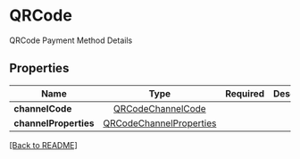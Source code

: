 # QRCode

QRCode Payment Method Details

## Properties

| Name | Type | Required | Description | Examples |
|------------|:-------------:|:-------------:|-------------|:-------------:|
| **channelCode** | [QRCodeChannelCode](QRCodeChannelCode.md) |  |  | | |
**channelProperties** | [QRCodeChannelProperties](QRCodeChannelProperties.md) |  |  | | |



[[Back to README]](../../README.md)